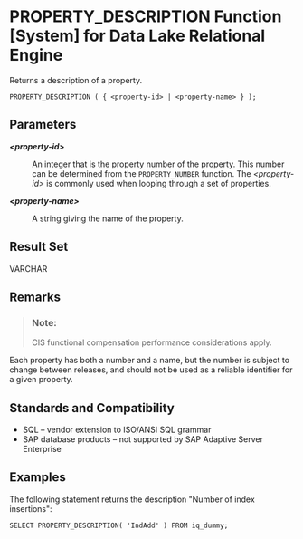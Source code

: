 <!-- loioa57024b884f21015a1819d79e3571f53 -->

# PROPERTY\_DESCRIPTION Function \[System\] for Data Lake Relational Engine

Returns a description of a property.



```
PROPERTY_DESCRIPTION ( { <property-id> | <property-name> } );
```



<a name="loioa57024b884f21015a1819d79e3571f53__iq_refbb_877"/>

## Parameters


<dl>
<dt><b>

*<property-id\>*

</b></dt>
<dd>

An integer that is the property number of the property. This number can be determined from the `PROPERTY_NUMBER` function. The *<property-id\>* is commonly used when looping through a set of properties.



</dd><dt><b>

*<property-name\>*

</b></dt>
<dd>

A string giving the name of the property.



</dd>
</dl>



## Result Set

VARCHAR



<a name="loioa57024b884f21015a1819d79e3571f53__iq_refbb_880"/>

## Remarks

> ### Note:  
> CIS functional compensation performance considerations apply.

Each property has both a number and a name, but the number is subject to change between releases, and should not be used as a reliable identifier for a given property.



<a name="loioa57024b884f21015a1819d79e3571f53__iq_refbb_881"/>

## Standards and Compatibility

-   SQL – vendor extension to ISO/ANSI SQL grammar
-   SAP database products – not supported by SAP Adaptive Server Enterprise



<a name="loioa57024b884f21015a1819d79e3571f53__iq_refbb_879"/>

## Examples

The following statement returns the description "Number of index insertions":

```
SELECT PROPERTY_DESCRIPTION( 'IndAdd' ) FROM iq_dummy;
```

